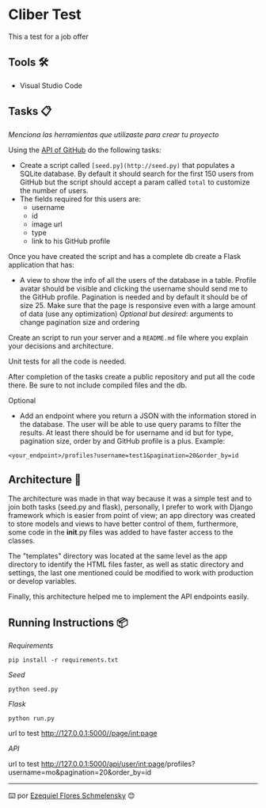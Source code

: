 # Cliber Test

This a test for a job offer

## Tools 🛠️

- Visual Studio Code

## Tasks 📋


_Menciona las herramientas que utilizaste para crear tu proyecto_

Using the [API of GitHub](https://docs.github.com/en/free-pro-team@latest/rest/reference) do the following tasks:

- Create a script called `[seed.py](http://seed.py)` that populates a SQLite database. By default it should search for the first 150 users from GitHub but the script should accept a param called `total` to customize the number of users.
- The fields required for this users are:
    - username
    - id
    - image url
    - type
    - link to his GitHub profile

Once you have created the script and has a complete db create a Flask application that has:

- A view to show the info of all the users of the database in a table. Profile avatar should be visible and clicking the username should send me to the GitHub profile. Pagination is needed and by default it should be of size 25. Make sure that the page is responsive even with a large amount of data (use any optimization) *Optional but desired*: arguments to change pagination size and ordering

Create an script to run your server and a `README.md` file where you explain your decisions and architecture.

Unit tests for all the code is needed.

After completion of the tasks create a public repository and put all the code there. Be sure to not include compiled files and the db.

Optional

- Add an endpoint where you return a JSON with the information stored in the database. The user will be able to use query params to filter the results. At least there should be for username and id but for type, pagination size, order by and GitHub profile is a plus. Example:

`<your_endpoint>/profiles?username=test1&pagination=20&order_by=id`


## Architecture 🔧

The architecture was made in that way because it was a simple test and to join both tasks (seed.py and flask), personally, I prefer to work with Django framework which is easier from point of view; an app directory was created to store models and views to have better control of them, furthermore, some code in the __init__.py files was added to have faster access to the classes.

The "templates" directory was located at the same level as the app directory to identify the HTML files faster, as well as static directory and settings, the last one mentioned could be modified to work with production or develop variables.

Finally, this architecture helped me to implement the API endpoints easily.


## Running Instructions 📦
_Requirements_

```
pip install -r requirements.txt
```

_Seed_

```
python seed.py
```

_Flask_

```
python run.py
```
url to test
http://127.0.0.1:5000//page/<int:page>

_API_

url to test
http://127.0.0.1:5000/api/user/<int:page>/profiles?username=mo&pagination=20&order_by=id


---
⌨️ por [Ezequiel Flores Schmelensky](https://github.com/supereze?tab=repositories) 😊